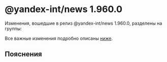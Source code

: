 # @yandex-int/news 1.960.0

<!-- ЧЕЛОВЕЧЕСКОЕ ВСТУПЛЕНИЕ -->

Изменения, вошедшие в релиз @yandex-int/news 1.960.0, разделены на группы:

Все важные изменения подробно описаны [ниже](#Пояснения).

## Пояснения


